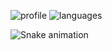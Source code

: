 ![profile] ![languages]

[profile]: https://github-readme-stats.vercel.app/api?username=KrulDev&show_icons=true&theme=jolly
[languages]: https://github-readme-stats.vercel.app/api/top-langs/?username=KrulDev&show_icons=true&theme=jolly

![Snake animation](https://github.com/KrulDev/KrulDev/output/github-contribution-grid-snake.svg)
